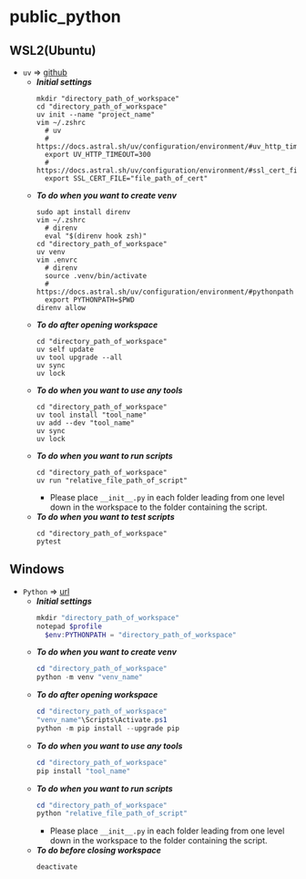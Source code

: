 # public_python
## WSL2(Ubuntu)
  * `uv` => [github](https://github.com/astral-sh/uv)
    * ***Initial settings***
      ```Shell
      mkdir "directory_path_of_workspace"
      cd "directory_path_of_workspace"
      uv init --name "project_name"
      vim ~/.zshrc
        # uv
        # https://docs.astral.sh/uv/configuration/environment/#uv_http_timeout
        export UV_HTTP_TIMEOUT=300
        # https://docs.astral.sh/uv/configuration/environment/#ssl_cert_file
        export SSL_CERT_FILE="file_path_of_cert"
      ```
    * ***To do when you want to create venv***
      ```Shell
      sudo apt install direnv
      vim ~/.zshrc
        # direnv
        eval "$(direnv hook zsh)"
      cd "directory_path_of_workspace"
      uv venv
      vim .envrc
        # direnv
        source .venv/bin/activate
        # https://docs.astral.sh/uv/configuration/environment/#pythonpath
        export PYTHONPATH=$PWD
      direnv allow
      ```
    * ***To do after opening workspace***
      ```Shell
      cd "directory_path_of_workspace"
      uv self update
      uv tool upgrade --all
      uv sync
      uv lock
      ```
    * ***To do when you want to use any tools***
      ```Shell
      cd "directory_path_of_workspace"
      uv tool install "tool_name"
      uv add --dev "tool_name"
      uv sync
      uv lock
      ```
    * ***To do when you want to run scripts***
      ```Shell
      cd "directory_path_of_workspace"
      uv run "relative_file_path_of_script"
      ```
      * Please place `__init__.py` in each folder leading from one level down in the workspace to the folder containing the script.
    * ***To do when you want to test scripts***
      ```Shell
      cd "directory_path_of_workspace"
      pytest
      ```
## Windows
  * `Python` => [url](https://www.python.org/)
    * ***Initial settings***
      ```PowerShell
      mkdir "directory_path_of_workspace"
      notepad $profile
        $env:PYTHONPATH = "directory_path_of_workspace"
      ```
    * ***To do when you want to create venv***
      ```PowerShell
      cd "directory_path_of_workspace"
      python -m venv "venv_name"
      ```
    * ***To do after opening workspace***
      ```PowerShell
      cd "directory_path_of_workspace"
      "venv_name"\Scripts\Activate.ps1
      python -m pip install --upgrade pip
      ```
    * ***To do when you want to use any tools***
      ```PowerShell
      cd "directory_path_of_workspace"
      pip install "tool_name"
      ```
    * ***To do when you want to run scripts***
      ```PowerShell
      cd "directory_path_of_workspace"
      python "relative_file_path_of_script"
      ```
      * Please place `__init__.py` in each folder leading from one level down in the workspace to the folder containing the script.
    * ***To do before closing workspace***
      ```PowerShell
      deactivate
      ```
